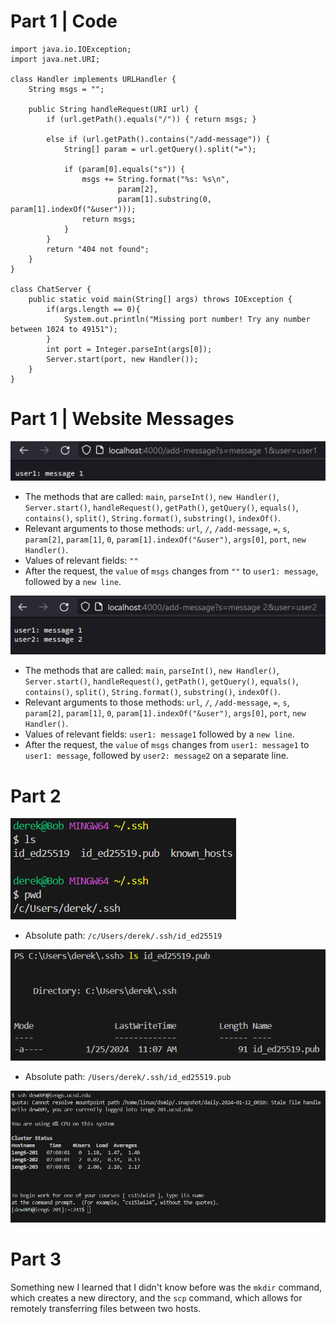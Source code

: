 # Part 1 | Code
```
import java.io.IOException;
import java.net.URI;

class Handler implements URLHandler {
    String msgs = "";

    public String handleRequest(URI url) {        
        if (url.getPath().equals("/")) { return msgs; }

        else if (url.getPath().contains("/add-message")) {
            String[] param = url.getQuery().split("=");

            if (param[0].equals("s")) {
                msgs += String.format("%s: %s\n",
                        param[2],
                        param[1].substring(0, param[1].indexOf("&user")));
                return msgs;
            }
        }
        return "404 not found";
    }
}

class ChatServer {
    public static void main(String[] args) throws IOException {
        if(args.length == 0){
            System.out.println("Missing port number! Try any number between 1024 to 49151");
        }
        int port = Integer.parseInt(args[0]);
        Server.start(port, new Handler());
    }
}
```
# Part 1 | Website Messages
![Add Message 1](message1.png)
* The methods that are called: `main`, `parseInt()`, `new Handler()`, `Server.start()`, `handleRequest()`, `getPath()`, `getQuery()`, `equals()`, `contains()`, `split()`, `String.format()`, `substring()`, `indexOf()`.
* Relevant arguments to those methods: `url`, `/`, `/add-message`, `=`, `s`, `param[2]`, `param[1]`, `0`, `param[1].indexOf("&user")`, `args[0]`, `port`, `new Handler()`.
* Values of relevant fields: `""`
* After the request, the `value` of `msgs` changes from `""` to `user1: message`, followed by a `new line`.

![Add Message 2](message2.png)
* The methods that are called: `main`, `parseInt()`, `new Handler()`, `Server.start()`, `handleRequest()`, `getPath()`, `getQuery()`, `equals()`, `contains()`, `split()`, `String.format()`, `substring()`, `indexOf()`.
* Relevant arguments to those methods: `url`, `/`, `/add-message`, `=`, `s`, `param[2]`, `param[1]`, `0`, `param[1].indexOf("&user")`, `args[0]`, `port`, `new Handler()`.
* Values of relevant fields: `user1: message1` followed by a `new line`.
* After the request, the `value` of `msgs` changes from `user1: message1` to `user1: message`, followed by `user2: message2` on a separate line.

# Part 2
![Private Key](key_Private.png)
* Absolute path: `/c/Users/derek/.ssh/id_ed25519`

![Public Key](publicKey.png)
* Absolute path: `/Users/derek/.ssh/id_ed25519.pub`

![ieng6 login](ieng6_Login.png)

# Part 3
Something new I learned that I didn't know before was the `mkdir` command, which creates a new directory, and the `scp` command, which allows for remotely transferring files between two hosts.
